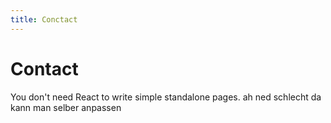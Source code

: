 ```yaml
---
title: Conctact
---
```


# Contact

You don't need React to write simple standalone pages.
ah ned schlecht
da kann man selber anpassen
